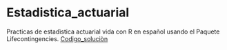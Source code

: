 # Estadistica_actuarial
Practicas de estadìstica actuarial vida con R en español usando el Paquete Lifecontingencies.
[Codigo_soluciòn](https://github.com/Joevalencia/Estadistica_actuarial/blob/master/Practica%20de%20vida.R)
